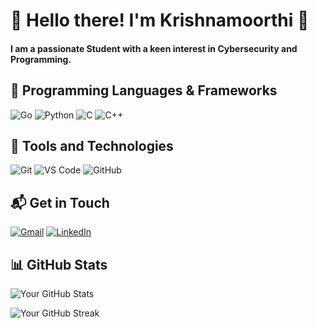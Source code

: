# 👋 Hello there! I'm Krishnamoorthi 👋

#### I am a passionate Student with a keen interest in Cybersecurity and Programming.

## 🚀 Programming Languages & Frameworks

![Go](https://img.shields.io/badge/-Go-ffffff?logo=go&logoColor=00ADD8&style=flat-square)
![Python](https://img.shields.io/badge/-Python-ffffff?logo=python&logoColor=306998&style=flat-square)
![C](https://img.shields.io/badge/-C-ffffff?logo=C&logoColor=00599C&style=flat-square)
![C++](https://img.shields.io/badge/-C%2B%2B-ffffff?logo=C%2B%2B&logoColor=00599C&style=flat-square)


## 🚀 Tools and Technologies

![Git](https://img.shields.io/badge/-Git-ffffff?logo=git&logoColor=F05032&style=flat-square)
![VS Code](https://img.shields.io/badge/-VS%20Code-ffffff?logo=visual-studio-code&logoColor=007ACC&style=flat-square)
![GitHub](https://img.shields.io/badge/-GitHub-ffffff?logo=github&logoColor=181717&style=flat-square)


## 📬 Get in Touch

[![Gmail](https://img.shields.io/badge/-Gmail-ffffff?logo=gmail&logoColor=D14836&style=flat-square)](mailto:p.l.krishnamoorthy@gmail.com)
[![LinkedIn](https://img.shields.io/badge/-LinkedIn-ffffff?logo=linkedin&logoColor=0077B5&style=flat-square)](https://www.linkedin.com/in/krishnamoorthi-p-l-3307bb28a)


## 📊 GitHub Stats

![Your GitHub Stats](https://github-readme-stats.vercel.app/api?username=Kr1shna02&show_icons=true&count_private=true&hide_title=true&hide=prs&theme=radical&border_radius=10)

![Your GitHub Streak](https://github-readme-streak-stats.herokuapp.com/?user=Kr1shna02&theme=radical&border_radius=10)    


